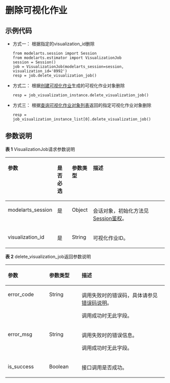 # 删除可视化作业<a name="modelarts_04_0188"></a>

## 示例代码<a name="zh-cn_topic_0170904413_section35881040102516"></a>

-   方式一： 根据指定的visualization\_id删除

    ```
    from modelarts.session import Session
    from modelarts.estimator import VisualizationJob
    session = Session()
    job = VisualizationJob(modelarts_session=session, visualization_id='8992')
    resp = job.delete_visualization_job()
    ```


-   方式二： 根据[创建可视化作业](创建可视化作业.md)生成的可视化作业对象删除

    ```
    resp = job_visualization_instance.delete_visualization_job()
    ```


-   方式三： 根据[查询可视化作业对象列表](查询可视化作业对象列表.md)返回的指定可视化作业对象删除

    ```
    resp = job_visualization_instance_list[0].delete_visualization_job()
    ```


## 参数说明<a name="zh-cn_topic_0170904413_section85751315416"></a>

**表 1**  VisualizationJob请求参数说明

<a name="zh-cn_topic_0170904413_table155461191218"></a>
<table><thead align="left"><tr id="zh-cn_topic_0170904413_row254817912212"><th class="cellrowborder" valign="top" width="22.75%" id="mcps1.2.5.1.1"><p id="zh-cn_topic_0170904413_p12549899214"><a name="zh-cn_topic_0170904413_p12549899214"></a><a name="zh-cn_topic_0170904413_p12549899214"></a>参数</p>
</th>
<th class="cellrowborder" valign="top" width="9.879999999999999%" id="mcps1.2.5.1.2"><p id="zh-cn_topic_0170904413_p3552101193813"><a name="zh-cn_topic_0170904413_p3552101193813"></a><a name="zh-cn_topic_0170904413_p3552101193813"></a>是否必选</p>
</th>
<th class="cellrowborder" valign="top" width="13.320000000000002%" id="mcps1.2.5.1.3"><p id="zh-cn_topic_0170904413_p1755169172118"><a name="zh-cn_topic_0170904413_p1755169172118"></a><a name="zh-cn_topic_0170904413_p1755169172118"></a>参数类型</p>
</th>
<th class="cellrowborder" valign="top" width="54.05%" id="mcps1.2.5.1.4"><p id="zh-cn_topic_0170904413_p55521998211"><a name="zh-cn_topic_0170904413_p55521998211"></a><a name="zh-cn_topic_0170904413_p55521998211"></a>描述</p>
</th>
</tr>
</thead>
<tbody><tr id="zh-cn_topic_0170904413_row8893215413"><td class="cellrowborder" valign="top" width="22.75%" headers="mcps1.2.5.1.1 "><p id="zh-cn_topic_0170904413_p6891421842"><a name="zh-cn_topic_0170904413_p6891421842"></a><a name="zh-cn_topic_0170904413_p6891421842"></a>modelarts_session</p>
</td>
<td class="cellrowborder" valign="top" width="9.879999999999999%" headers="mcps1.2.5.1.2 "><p id="zh-cn_topic_0170904413_p68972047"><a name="zh-cn_topic_0170904413_p68972047"></a><a name="zh-cn_topic_0170904413_p68972047"></a>是</p>
</td>
<td class="cellrowborder" valign="top" width="13.320000000000002%" headers="mcps1.2.5.1.3 "><p id="zh-cn_topic_0170904413_p158912219419"><a name="zh-cn_topic_0170904413_p158912219419"></a><a name="zh-cn_topic_0170904413_p158912219419"></a>Object</p>
</td>
<td class="cellrowborder" valign="top" width="54.05%" headers="mcps1.2.5.1.4 "><p id="zh-cn_topic_0170904413_p1689152543"><a name="zh-cn_topic_0170904413_p1689152543"></a><a name="zh-cn_topic_0170904413_p1689152543"></a>会话对象，初始化方法见<a href="Session鉴权概述.md">Session鉴权</a>。</p>
</td>
</tr>
<tr id="zh-cn_topic_0170904413_row197933582219"><td class="cellrowborder" valign="top" width="22.75%" headers="mcps1.2.5.1.1 "><p id="zh-cn_topic_0170904413_p9118145011917"><a name="zh-cn_topic_0170904413_p9118145011917"></a><a name="zh-cn_topic_0170904413_p9118145011917"></a>visualization_id</p>
</td>
<td class="cellrowborder" valign="top" width="9.879999999999999%" headers="mcps1.2.5.1.2 "><p id="zh-cn_topic_0170904413_p196751771039"><a name="zh-cn_topic_0170904413_p196751771039"></a><a name="zh-cn_topic_0170904413_p196751771039"></a>是</p>
</td>
<td class="cellrowborder" valign="top" width="13.320000000000002%" headers="mcps1.2.5.1.3 "><p id="zh-cn_topic_0170904413_p8675972311"><a name="zh-cn_topic_0170904413_p8675972311"></a><a name="zh-cn_topic_0170904413_p8675972311"></a>String</p>
</td>
<td class="cellrowborder" valign="top" width="54.05%" headers="mcps1.2.5.1.4 "><p id="zh-cn_topic_0170904413_p212635661310"><a name="zh-cn_topic_0170904413_p212635661310"></a><a name="zh-cn_topic_0170904413_p212635661310"></a>可视化作业ID。</p>
</td>
</tr>
</tbody>
</table>

**表 2**  delete\_visualization\_job返回参数说明

<a name="zh-cn_topic_0170904413_table55928961173927"></a>
<table><thead align="left"><tr id="zh-cn_topic_0170904413_row40618446173927"><th class="cellrowborder" valign="top" width="25.929999999999996%" id="mcps1.2.4.1.1"><p id="zh-cn_topic_0170904413_p1631242217407"><a name="zh-cn_topic_0170904413_p1631242217407"></a><a name="zh-cn_topic_0170904413_p1631242217407"></a>参数</p>
</th>
<th class="cellrowborder" valign="top" width="20.41%" id="mcps1.2.4.1.2"><p id="zh-cn_topic_0170904413_p5427574117407"><a name="zh-cn_topic_0170904413_p5427574117407"></a><a name="zh-cn_topic_0170904413_p5427574117407"></a>参数类型</p>
</th>
<th class="cellrowborder" valign="top" width="53.66%" id="mcps1.2.4.1.3"><p id="zh-cn_topic_0170904413_p3425893817407"><a name="zh-cn_topic_0170904413_p3425893817407"></a><a name="zh-cn_topic_0170904413_p3425893817407"></a>描述</p>
</th>
</tr>
</thead>
<tbody><tr id="zh-cn_topic_0170904413_row11062410173927"><td class="cellrowborder" valign="top" width="25.929999999999996%" headers="mcps1.2.4.1.1 "><p id="zh-cn_topic_0170904413_p688954611624"><a name="zh-cn_topic_0170904413_p688954611624"></a><a name="zh-cn_topic_0170904413_p688954611624"></a>error_code</p>
</td>
<td class="cellrowborder" valign="top" width="20.41%" headers="mcps1.2.4.1.2 "><p id="zh-cn_topic_0170904413_p3804851211624"><a name="zh-cn_topic_0170904413_p3804851211624"></a><a name="zh-cn_topic_0170904413_p3804851211624"></a>String</p>
</td>
<td class="cellrowborder" valign="top" width="53.66%" headers="mcps1.2.4.1.3 "><p id="zh-cn_topic_0170904413_p159339716183"><a name="zh-cn_topic_0170904413_p159339716183"></a><a name="zh-cn_topic_0170904413_p159339716183"></a>调用失败时的错误码，具体请参见<a href="公共参数.md#section29446341644">错误码说明</a>。</p>
<p id="zh-cn_topic_0170904413_p6203060911624"><a name="zh-cn_topic_0170904413_p6203060911624"></a><a name="zh-cn_topic_0170904413_p6203060911624"></a>调用成功时无此字段。</p>
</td>
</tr>
<tr id="zh-cn_topic_0170904413_row52351653173927"><td class="cellrowborder" valign="top" width="25.929999999999996%" headers="mcps1.2.4.1.1 "><p id="zh-cn_topic_0170904413_p4368550411624"><a name="zh-cn_topic_0170904413_p4368550411624"></a><a name="zh-cn_topic_0170904413_p4368550411624"></a>error_msg</p>
</td>
<td class="cellrowborder" valign="top" width="20.41%" headers="mcps1.2.4.1.2 "><p id="zh-cn_topic_0170904413_p6574380911624"><a name="zh-cn_topic_0170904413_p6574380911624"></a><a name="zh-cn_topic_0170904413_p6574380911624"></a>String</p>
</td>
<td class="cellrowborder" valign="top" width="53.66%" headers="mcps1.2.4.1.3 "><p id="zh-cn_topic_0170904413_p1147416271089"><a name="zh-cn_topic_0170904413_p1147416271089"></a><a name="zh-cn_topic_0170904413_p1147416271089"></a>调用失败时的错误信息。</p>
<p id="zh-cn_topic_0170904413_p2364831411624"><a name="zh-cn_topic_0170904413_p2364831411624"></a><a name="zh-cn_topic_0170904413_p2364831411624"></a>调用成功时无此字段。</p>
</td>
</tr>
<tr id="zh-cn_topic_0170904413_row32883268511"><td class="cellrowborder" valign="top" width="25.929999999999996%" headers="mcps1.2.4.1.1 "><p id="zh-cn_topic_0170904413_p123221015210"><a name="zh-cn_topic_0170904413_p123221015210"></a><a name="zh-cn_topic_0170904413_p123221015210"></a>is_success</p>
</td>
<td class="cellrowborder" valign="top" width="20.41%" headers="mcps1.2.4.1.2 "><p id="zh-cn_topic_0170904413_p923219101219"><a name="zh-cn_topic_0170904413_p923219101219"></a><a name="zh-cn_topic_0170904413_p923219101219"></a>Boolean</p>
</td>
<td class="cellrowborder" valign="top" width="53.66%" headers="mcps1.2.4.1.3 "><p id="zh-cn_topic_0170904413_p14433359122514"><a name="zh-cn_topic_0170904413_p14433359122514"></a><a name="zh-cn_topic_0170904413_p14433359122514"></a>接口调用是否成功。</p>
</td>
</tr>
</tbody>
</table>

